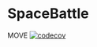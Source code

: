 # SpaceBattle

MOVE [![codecov](https://codecov.io/github/egor951769794/SpaceBattle/branch/move/graph/badge.svg?token=V44VRLBEG8)](https://codecov.io/github/egor951769794/SpaceBattle)
